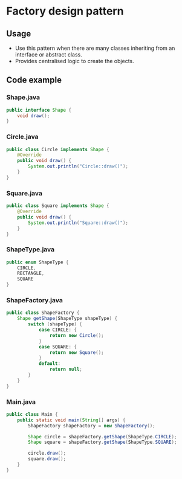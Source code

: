 # Factory design pattern
## Usage
- Use this pattern when there are many classes inheriting from an interface or abstract class.
- Provides centralised logic to create the objects.

## Code example

### Shape.java
```java
public interface Shape {
    void draw();
}
```

### Circle.java
```java
public class Circle implements Shape {
    @Override
    public void draw() {
        System.out.println("Circle::draw()");
    }
}
```

### Square.java
```java
public class Square implements Shape {
    @Override
    public void draw() {
        System.out.println("Square::draw()");
    }
}
```

### ShapeType.java
```java
public enum ShapeType {
    CIRCLE,
    RECTANGLE,
    SQUARE
}
```

### ShapeFactory.java
```java
public class ShapeFactory {
    Shape getShape(ShapeType shapeType) {
        switch (shapeType) {
            case CIRCLE: {
                return new Circle();
            }
            case SQUARE: {
                return new Square();
            }
            default: 
                return null;
        }
    }
}
```

### Main.java
```java
public class Main {
    public static void main(String[] args) {
        ShapeFactory shapeFactory = new ShapeFactory();

        Shape circle = shapeFactory.getShape(ShapeType.CIRCLE);
        Shape square = shapeFactory.getShape(ShapeType.SQUARE);

        circle.draw();
        square.draw();
    }
}
```
